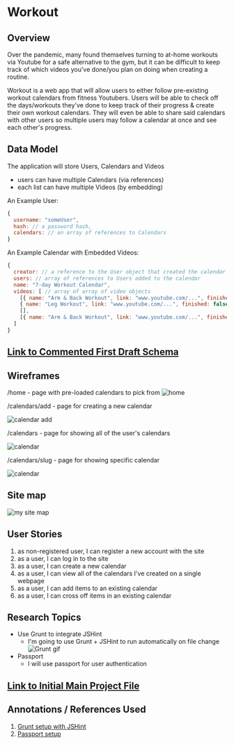 # Workout 

## Overview

Over the pandemic, many found themselves turning to at-home workouts via Youtube for a safe alternative to the gym, but it can be difficult to keep track of which videos you've done/you plan on doing when creating a routine. 

Workout is a web app that will allow users to either follow pre-existing workout calendars from fitness Youtubers. Users will be able to check off the days/workouts they've done to keep track of their progress & create their own workout calendars. They will even be able to share said calendars with other users so multiple users may follow a calendar at once and see each other's progress. 


## Data Model

The application will store Users, Calendars and Videos

* users can have multiple Calendars (via references)
* each list can have multiple Videos (by embedding)

An Example User:

```javascript
{
  username: "someUser",
  hash: // a password hash,
  calendars: // an array of references to Calendars
}
```

An Example Calendar with Embedded Videos:

```javascript
{
  creator: // a reference to the User object that created the calendar
  users: // array of references to Users added to the calendar
  name: "7-day Workout Calendar",
  videos: [ // array of array of video objects 
    [{ name: "Arm & Back Workout", link: "www.youtube.com/...", finished: true},
    { name: "Leg Workout", link: "www.youtube.com/...", finished: false}],
    [],
    [{ name: "Arm & Back Workout", link: "www.youtube.com/...", finished: true}]
  ]
}
```


## [Link to Commented First Draft Schema](db.js) 

## Wireframes

/home - page with pre-loaded calendars to pick from 
![home](documentation/home.png)

/calendars/add - page for creating a new calendar

![calendar add](documentation/calendar-add.png)

/calendars - page for showing all of the user's calendars

![calendar](documentation/calendar.png)

/calendars/slug - page for showing specific calendar 

![calendar](documentation/calendar-slug.png)

## Site map

![my site map](documentation/site-map.png)

## User Stories

1. as non-registered user, I can register a new account with the site
2. as a user, I can log in to the site
3. as a user, I can create a new calendar
4. as a user, I can view all of the calendars I've created on a single webpage
5. as a user, I can add items to an existing calendar
6. as a user, I can cross off items in an existing calendar

## Research Topics

* Use Grunt to integrate JSHint
    * I'm going to use Grunt + JSHint to run automatically on file change
![Grunt gif](documentation/grunt-jshint.gif)
* Passport
    * I will use passport for user authentication


## [Link to Initial Main Project File](app.js) 

## Annotations / References Used

1. [Grunt setup with JSHint](https://www.codereadability.com/jshint-with-grunt/)
2. [Passport setup](http://www.passportjs.org/docs/)


